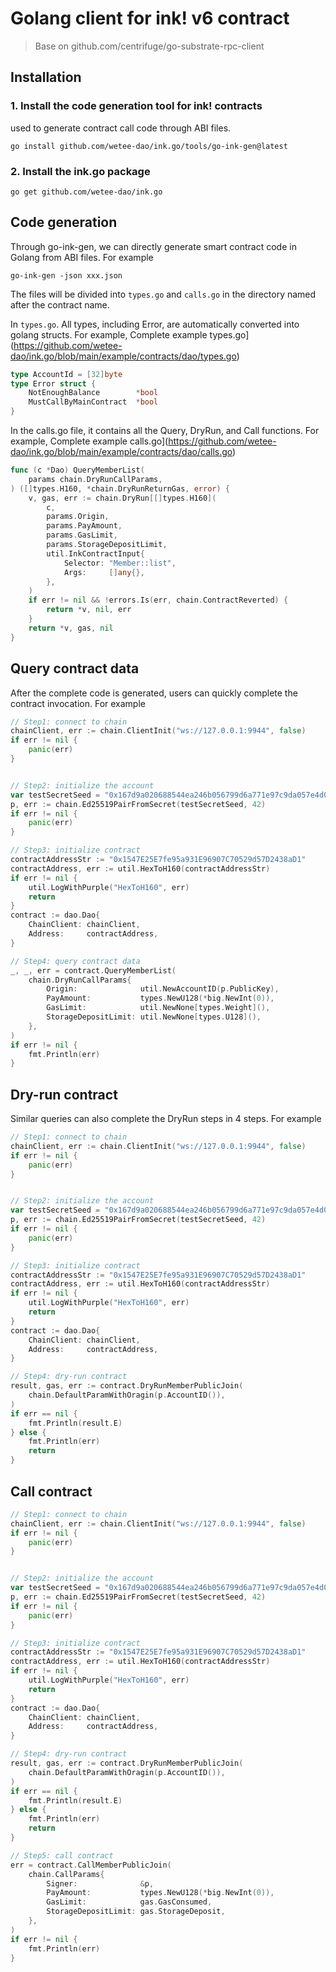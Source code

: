 # Golang client for ink! v6 contract
> Base on github.com/centrifuge/go-substrate-rpc-client

## Installation
### 1. Install the code generation tool for ink! contracts
used to generate contract call code through ABI files.
```
go install github.com/wetee-dao/ink.go/tools/go-ink-gen@latest
```

### 2. Install the ink.go package
```
go get github.com/wetee-dao/ink.go
```

## Code generation
Through go-ink-gen, we can directly generate smart contract code in Golang from ABI files.
For example
```
go-ink-gen -json xxx.json
```
The files will be divided into `types.go` and `calls.go` in the directory named after the contract name.

In `types.go`. All types, including Error, are automatically converted into golang structs.
For example, Complete example types.go](https://github.com/wetee-dao/ink.go/blob/main/example/contracts/dao/types.go)
```go
type AccountId = [32]byte
type Error struct {
	NotEnoughBalance        *bool
	MustCallByMainContract  *bool
}
```

In the calls.go file, it contains all the Query, DryRun, and Call functions.
For example, Complete example calls.go](https://github.com/wetee-dao/ink.go/blob/main/example/contracts/dao/calls.go)
```go
func (c *Dao) QueryMemberList(
	params chain.DryRunCallParams,
) ([]types.H160, *chain.DryRunReturnGas, error) {
	v, gas, err := chain.DryRun[[]types.H160](
		c,
		params.Origin,
		params.PayAmount,
		params.GasLimit,
		params.StorageDepositLimit,
		util.InkContractInput{
			Selector: "Member::list",
			Args:     []any{},
		},
	)
	if err != nil && !errors.Is(err, chain.ContractReverted) {
		return *v, nil, err
	}
	return *v, gas, nil
}

```

## Query contract data
After the complete code is generated, users can quickly complete the contract invocation.
For example
```go
// Step1: connect to chain
chainClient, err := chain.ClientInit("ws://127.0.0.1:9944", false)
if err != nil {
    panic(err)
}


// Step2: initialize the account
var testSecretSeed = "0x167d9a020688544ea246b056799d6a771e97c9da057e4d0b87024537f99177bc"
p, err := chain.Ed25519PairFromSecret(testSecretSeed, 42)
if err != nil {
    panic(err)
}

// Step3: initialize contract 
contractAddressStr := "0x1547E25E7fe95a931E96907C70529d57D2438aD1"
contractAddress, err := util.HexToH160(contractAddressStr)
if err != nil {
    util.LogWithPurple("HexToH160", err)
    return
}
contract := dao.Dao{
    ChainClient: chainClient,
    Address:     contractAddress,
}

// Step4: query contract data
_, _, err = contract.QueryMemberList(
    chain.DryRunCallParams{
        Origin:              util.NewAccountID(p.PublicKey),
        PayAmount:           types.NewU128(*big.NewInt(0)),
        GasLimit:            util.NewNone[types.Weight](),
        StorageDepositLimit: util.NewNone[types.U128](),
    },
)
if err != nil {
    fmt.Println(err)
}
```

## Dry-run contract 
Similar queries can also complete the DryRun steps in 4 steps.
For example
```go
// Step1: connect to chain
chainClient, err := chain.ClientInit("ws://127.0.0.1:9944", false)
if err != nil {
    panic(err)
}


// Step2: initialize the account
var testSecretSeed = "0x167d9a020688544ea246b056799d6a771e97c9da057e4d0b87024537f99177bc"
p, err := chain.Ed25519PairFromSecret(testSecretSeed, 42)
if err != nil {
    panic(err)
}

// Step3: initialize contract 
contractAddressStr := "0x1547E25E7fe95a931E96907C70529d57D2438aD1"
contractAddress, err := util.HexToH160(contractAddressStr)
if err != nil {
    util.LogWithPurple("HexToH160", err)
    return
}
contract := dao.Dao{
    ChainClient: chainClient,
    Address:     contractAddress,
}

// Step4: dry-run contract
result, gas, err := contract.DryRunMemberPublicJoin(
	chain.DefaultParamWithOragin(p.AccountID()),
)
if err == nil {
	fmt.Println(result.E)
} else {
	fmt.Println(err)
	return
}
```

## Call contract
```go
// Step1: connect to chain
chainClient, err := chain.ClientInit("ws://127.0.0.1:9944", false)
if err != nil {
    panic(err)
}


// Step2: initialize the account
var testSecretSeed = "0x167d9a020688544ea246b056799d6a771e97c9da057e4d0b87024537f99177bc"
p, err := chain.Ed25519PairFromSecret(testSecretSeed, 42)
if err != nil {
    panic(err)
}

// Step3: initialize contract 
contractAddressStr := "0x1547E25E7fe95a931E96907C70529d57D2438aD1"
contractAddress, err := util.HexToH160(contractAddressStr)
if err != nil {
    util.LogWithPurple("HexToH160", err)
    return
}
contract := dao.Dao{
    ChainClient: chainClient,
    Address:     contractAddress,
}

// Step4: dry-run contract
result, gas, err := contract.DryRunMemberPublicJoin(
	chain.DefaultParamWithOragin(p.AccountID()),
)
if err == nil {
	fmt.Println(result.E)
} else {
	fmt.Println(err)
	return
}

// Step5: call contract
err = contract.CallMemberPublicJoin(
	chain.CallParams{
		Signer:              &p,
		PayAmount:           types.NewU128(*big.NewInt(0)),
		GasLimit:            gas.GasConsumed,
		StorageDepositLimit: gas.StorageDeposit,
	},
)
if err != nil {
	fmt.Println(err)
}

```